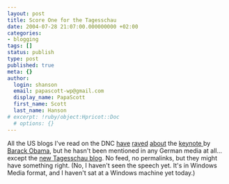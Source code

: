 ```yaml
---
layout: post
title: Score One for the Tagesschau
date: 2004-07-28 21:07:00.000000000 +02:00
categories:
- blogging
tags: []
status: publish
type: post
published: true
meta: {}
author:
  login: shanson
  email: papascott-wp@gmail.com
  display_name: PapaScott
  first_name: Scott
  last_name: Hanson
# excerpt: !ruby/object:Hpricot::Doc
  # options: {}
---
```

<p>All the US blogs I've read on the DNC <a href="http://www.dangerousmeta.com/?p=4013">have</a> <a href="http://www.buzzmachine.com/archives/2004_07_28.html#007607" title="BuzzMachine... by Jeff Jarvis">raved</a> <a href="http://www.davosnewbies.com/2004/07/28#onObama">about</a> the <a href="http://www.msnbc.com/modules/interactive.asp?id=/d/ip/dnc_tuesday_videos_152/data.js&navid=3032091&fmt=full&cp1=1">keynote </a> by <a href="http://www.newyorker.com/fact/content/?040531fa_fact1">Barack Obama</a>, but he hasn't been mentioned in any German media at all... except the <a href="http://blog.tagesschau.de/">new Tagesschau blog</a>. No feed, no permalinks, but they might have something right. (No, I haven't seen the speech yet. It's in Windows Media format, and  I haven't sat at a Windows machine yet today.)</p>
